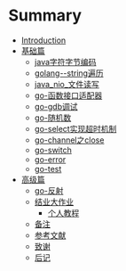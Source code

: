 # Summary

  * [Introduction](README.md)
  * [基础篇](ch0/preface.md)   
      * [java字符字节编码](java/我的编码.md)
      * [golang--string遍历](go/go_base/string遍历.md)
      * [java_nio_文件读写](java/nio文件读写.md)
      * [go-函数接口适配器](go/go_base/函数接口适配器.md)
      * [go-gdb调试](go/go_base/go_gdb.md)
      * [go-随机数](go/go_base/随机数.md)
      * [go-select实现超时机制](go/go_base/select实现超时检测.md)
      * [go-channel之close](go/go_base/channel之Close.md)
      * [go-switch](go/go_base/go_switch.md)
      * [go-error](go/go_base/error.md)
      * [go-test](go/go_base/test.md)
* [高级篇]()
     * [go-反射]()
  * [结业大作业](ch8/README.md)
      * [个人教程](ch8/handbook.md)
  * [备注](ps/handbooks.md)
  * [参考文献](ps/ref.md)
  * [致谢](ps/thanks.md)
  * [后记](no_end/postscript.md)  
